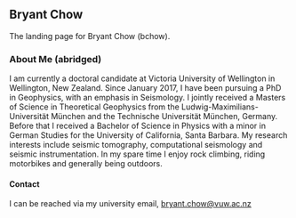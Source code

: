 ## Bryant Chow
The landing page for Bryant Chow (bchow).

### About Me (abridged)

I am currently a doctoral candidate at Victoria University of Wellington in Wellington, New Zealand. Since January 2017, I have been pursuing a PhD in Geophysics, with an emphasis in Seismology. I jointly received a Masters of Science in Theoretical Geophysics from the Ludwig-Maximilians-Universität München and the Technische Universität München, Germany. Before that I received a Bachelor of Science in Physics with a minor in German Studies for the University of California, Santa Barbara. My research interests include seismic tomography, computational seismology and seismic instrumentation. In my spare time I enjoy rock climbing, riding motorbikes and generally being outdoors. 


####  Contact

I can be reached via my university email, bryant.chow@vuw.ac.nz
